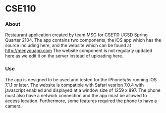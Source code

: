 CSE110
======

### About
Restaurant application created by team MSG for CSE110 UCSD Spring Quarter 2104.  The app contains two components,
the iOS app which has the source including here, and the website which can be found at http://menyouapp.com
The website component is not regularly updated here as we edit it on the server instead of uploading here.

### Use
The app is designed to be used and tested for the iPhone5/5s running iOS 7.1.1 or later.  The website is compatible
with Safari vesrion 7.0.4 with javascript enabled and displayed at a window size of 1259 x 897.  The phone must also
have a network connection and the app must be allowed to access location.  Furthermore, some features required the phone
to have a camera.
